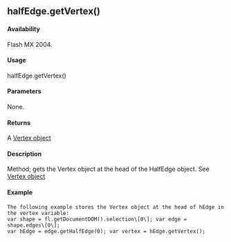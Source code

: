 ## halfEdge.getVertex()

#### Availability

Flash MX 2004.

#### Usage

halfEdge.getVertex()

#### Parameters

None.

#### Returns

A [Vertex object](#_bookmark1133)

#### Description

Method; gets the Vertex object at the head of the HalfEdge object. See [Vertex object](#_bookmark1133)

#### Example

```
The following example stores the Vertex object at the head of hEdge in the vertex variable:
var shape = fl.getDocumentDOM().selection\[0\]; var edge = shape.edges\[0\];
var hEdge = edge.getHalfEdge(0); var vertex = hEdge.getVertex();

```
